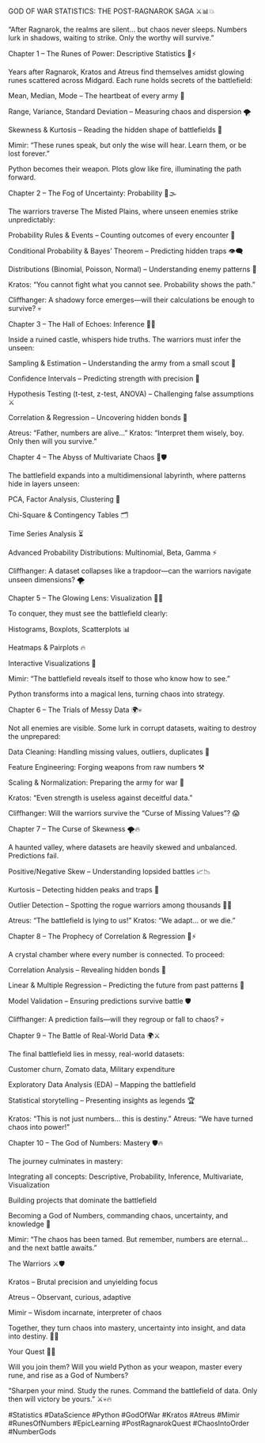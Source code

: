 GOD OF WAR STATISTICS: THE POST-RAGNAROK SAGA ⚔️📊💥

“After Ragnarok, the realms are silent… but chaos never sleeps. Numbers lurk in shadows, waiting to strike. Only the worthy will survive.”

Chapter 1 – The Runes of Power: Descriptive Statistics 📜⚡

Years after Ragnarok, Kratos and Atreus find themselves amidst glowing runes scattered across Midgard. Each rune holds secrets of the battlefield:

Mean, Median, Mode – The heartbeat of every army 💖

Range, Variance, Standard Deviation – Measuring chaos and dispersion 🌪️

Skewness & Kurtosis – Reading the hidden shape of battlefields 🌌

Mimir: “These runes speak, but only the wise will hear. Learn them, or be lost forever.”

Python becomes their weapon. Plots glow like fire, illuminating the path forward.

Chapter 2 – The Fog of Uncertainty: Probability 🎲🌫️

The warriors traverse The Misted Plains, where unseen enemies strike unpredictably:

Probability Rules & Events – Counting outcomes of every encounter 🎯

Conditional Probability & Bayes’ Theorem – Predicting hidden traps 👁️‍🗨️

Distributions (Binomial, Poisson, Normal) – Understanding enemy patterns 🌌

Kratos: “You cannot fight what you cannot see. Probability shows the path.”

Cliffhanger: A shadowy force emerges—will their calculations be enough to survive? 💀

Chapter 3 – The Hall of Echoes: Inference 🔮💥

Inside a ruined castle, whispers hide truths. The warriors must infer the unseen:

Sampling & Estimation – Understanding the army from a small scout 🏹

Confidence Intervals – Predicting strength with precision 🎯

Hypothesis Testing (t-test, z-test, ANOVA) – Challenging false assumptions ⚔️

Correlation & Regression – Uncovering hidden bonds 🔗

Atreus: “Father, numbers are alive…”
Kratos: “Interpret them wisely, boy. Only then will you survive.”

Chapter 4 – The Abyss of Multivariate Chaos 🌌🛡️

The battlefield expands into a multidimensional labyrinth, where patterns hide in layers unseen:

PCA, Factor Analysis, Clustering 🔮

Chi-Square & Contingency Tables 🗂️

Time Series Analysis ⏳

Advanced Probability Distributions: Multinomial, Beta, Gamma ⚡

Cliffhanger: A dataset collapses like a trapdoor—can the warriors navigate unseen dimensions? 🌪️

Chapter 5 – The Glowing Lens: Visualization 🎨✨

To conquer, they must see the battlefield clearly:

Histograms, Boxplots, Scatterplots 📊

Heatmaps & Pairplots 🔥

Interactive Visualizations 🌌

Mimir: “The battlefield reveals itself to those who know how to see.”

Python transforms into a magical lens, turning chaos into strategy.

Chapter 6 – The Trials of Messy Data 🌍💀

Not all enemies are visible. Some lurk in corrupt datasets, waiting to destroy the unprepared:

Data Cleaning: Handling missing values, outliers, duplicates 🧹

Feature Engineering: Forging weapons from raw numbers ⚒️

Scaling & Normalization: Preparing the army for war 💪

Kratos: “Even strength is useless against deceitful data.”

Cliffhanger: Will the warriors survive the “Curse of Missing Values”? 😱

Chapter 7 – The Curse of Skewness 🌪️🔥

A haunted valley, where datasets are heavily skewed and unbalanced. Predictions fail.

Positive/Negative Skew – Understanding lopsided battles 📈📉

Kurtosis – Detecting hidden peaks and traps 🌋

Outlier Detection – Spotting the rogue warriors among thousands 🕵️‍♂️

Atreus: “The battlefield is lying to us!”
Kratos: “We adapt… or we die.”

Chapter 8 – The Prophecy of Correlation & Regression 🔗⚡

A crystal chamber where every number is connected. To proceed:

Correlation Analysis – Revealing hidden bonds 💞

Linear & Multiple Regression – Predicting the future from past patterns 🔮

Model Validation – Ensuring predictions survive battle 🛡️

Cliffhanger: A prediction fails—will they regroup or fall to chaos? 💀

Chapter 9 – The Battle of Real-World Data 🌍⚔️

The final battlefield lies in messy, real-world datasets:

Customer churn, Zomato data, Military expenditure

Exploratory Data Analysis (EDA) – Mapping the battlefield

Statistical storytelling – Presenting insights as legends 🏆

Kratos: “This is not just numbers… this is destiny.”
Atreus: “We have turned chaos into power!”

Chapter 10 – The God of Numbers: Mastery 🛡️🔥

The journey culminates in mastery:

Integrating all concepts: Descriptive, Probability, Inference, Multivariate, Visualization

Building projects that dominate the battlefield

Becoming a God of Numbers, commanding chaos, uncertainty, and knowledge 💯

Mimir: “The chaos has been tamed. But remember, numbers are eternal… and the next battle awaits.”

The Warriors ⚔️🛡️

Kratos – Brutal precision and unyielding focus

Atreus – Observant, curious, adaptive

Mimir – Wisdom incarnate, interpreter of chaos

Together, they turn chaos into mastery, uncertainty into insight, and data into destiny. 🌌💥

Your Quest 🌟🔥

Will you join them?
Will you wield Python as your weapon, master every rune, and rise as a God of Numbers?

“Sharpen your mind. Study the runes. Command the battlefield of data. Only then will victory be yours.” ⚔️💀🔥

#Statistics #DataScience #Python #GodOfWar #Kratos #Atreus #Mimir #RunesOfNumbers #EpicLearning #PostRagnarokQuest #ChaosIntoOrder #NumberGods